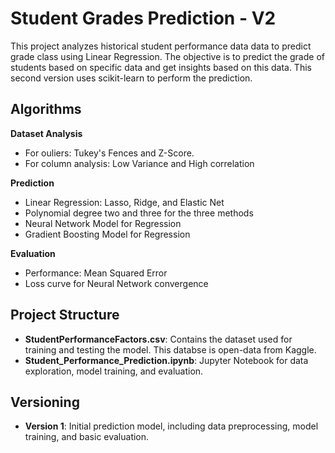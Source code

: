 # Student Grades Prediction - V2

This project analyzes historical student performance data data to predict grade class using Linear Regression. The objective is to predict the grade of students based on specific data and get insights based on this data. This second version uses scikit-learn to perform the prediction.

## Algorithms

**Dataset Analysis**
- For ouliers: Tukey's Fences and Z-Score.
- For column analysis: Low Variance and High correlation
  
**Prediction**
- Linear Regression: Lasso, Ridge, and Elastic Net
- Polynomial degree two and three for the three methods
- Neural Network Model for Regression
- Gradient Boosting Model for Regression
  
**Evaluation**
- Performance: Mean Squared Error
- Loss curve for Neural Network convergence

## Project Structure

- **StudentPerformanceFactors.csv**: Contains the dataset used for training and testing the model. This databse is open-data from Kaggle.
- **Student_Performance_Prediction.ipynb**: Jupyter Notebook for data exploration, model training, and evaluation.

## Versioning

- **Version 1**: Initial prediction model, including data preprocessing, model training, and basic evaluation.
